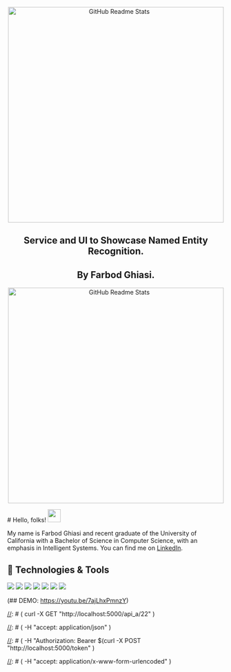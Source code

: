 <p align="center">
 <img width="500px" src="https://www.issgovernance.com/file/images/iss_logo_header-1.png" align="center" alt="GitHub Readme Stats" />
 <h2 align="center">Service and UI to Showcase Named Entity Recognition.</h2>
</p>
<p align="center">
 <h2 align="center">By Farbod Ghiasi.</h2>
    <p align="center">
     <img width="500px" src="https://media-exp1.licdn.com/dms/image/C4D03AQGT3BF-pO2AOw/profile-displayphoto-shrink_400_400/0/1654327975308?e=1661990400&v=beta&t=6VcaEJQnHDloHzjmluKqD0GZPwwgPsl1HfAGY0PzXX8" align="center" alt="GitHub Readme Stats" />
    </p>
</p>
# Hello, folks! <img src="https://raw.githubusercontent.com/MartinHeinz/MartinHeinz/master/wave.gif" width="30px" height="30px" />

My name is Farbod Ghiasi and recent graduate of the University of California with a Bachelor of Science in Computer Science, with an emphasis in Intelligent Systems. You can find me on [LinkedIn][3.2].

## 🔧 Technologies & Tools
![](https://img.shields.io/badge/OS-Ubuntu-informational?style=flat&logo=Ubuntu&logoColor=white&color=orange)
![](https://img.shields.io/badge/Editor-IntelliJ_IDEA-informational?style=flat&logo=PyCharm&logoColor=white&color=black)
![](https://img.shields.io/badge/Code-Python-informational?style=flat&logo=python&logoColor=white&color=2bbc8a)
![](https://img.shields.io/badge/UI-H2oWave-informational?style=flat&logoColor=white&color=2bbc8a)
![](https://img.shields.io/badge/Server-FastAPI-informational?style=flat&logo=FastAPI&logoColor=white&color=green)
![](https://img.shields.io/badge/Tools-spaCy-informational?style=flat&logo=spaCy&logoColor=white&color=blue)
![](https://img.shields.io/badge/Tools-Docker-informational?style=flat&logo=docker&logoColor=blue&color=blue)

[3.2]: https://raw.githubusercontent.com/MartinHeinz/MartinHeinz/master/linkedin-3-16.png (LinkedIn icon without padding)


<!-- links to your social media accounts -->

[3]: https://www.linkedin.com/in/farbod-ghiasi-87401b96/

[//]: # ()
(## DEMO: https://youtu.be/7ajLhxPmnzY)

[//]: # (To use this repository as starter for your project you can run `configure_project.sh` script, which sets up all variables and file names. This way you can avoid configuring and renaming things yourself:)

[//]: # ()
[//]: # (```shell)

[//]: # (./configure_project.sh MODULE="coolproject" REGISTRY="docker.pkg.github.com/martinheinz/repo-name")

[//]: # (```)

[//]: # ()
[//]: # (## Running)

[//]: # ()
[//]: # (### Using Python Interpreter)

[//]: # (```shell)

[//]: # (~ $ make run)

[//]: # (```)

[//]: # ()
[//]: # (### Using Docker)

[//]: # ()
[//]: # (Development image:)

[//]: # (```console)

[//]: # (~ $ make build-dev)

[//]: # (~ $ docker images --filter "label=name=blueprint")

[//]: # (REPOSITORY                                                             TAG                 IMAGE ID            CREATED             SIZE)

[//]: # (docker.pkg.github.com/martinheinz/python-project-blueprint/blueprint   3492a40-dirty       acf8d09acce4        28 seconds ago      967MB)

[//]: # (~ $ docker run acf8d09acce4)

[//]: # (Hello World...)

[//]: # (```)

[//]: # ()
[//]: # (Production &#40;Distroless&#41; image:)

[//]: # (```console)

[//]: # (~ $ make build-prod VERSION=0.0.5)

[//]: # (~ $ docker images --filter "label=version=0.0.5")

[//]: # (REPOSITORY                                                             TAG                 IMAGE ID            CREATED             SIZE)

[//]: # (docker.pkg.github.com/martinheinz/python-project-blueprint/blueprint   0.0.5               65e6690d9edd        5 seconds ago       86.1MB)

[//]: # (~ $ docker run 65e6690d9edd)

[//]: # (Hello World...)

[//]: # (```)

[//]: # ()
[//]: # (## Testing)

[//]: # ()
[//]: # (Test are ran every time you build _dev_ or _prod_ image. You can also run tests using:)

[//]: # ()
[//]: # (```console)

[//]: # (~ $ make test)

[//]: # (```)

[//]: # ()
[//]: # (<div align="center">)

[//]: # ()
[//]: # (![logo]&#40;https://user-images.githubusercontent.com/30027932/134270064-baecfbec-b3e7-4cb7-a07e-c11a58526260.png&#41;)

[//]: # ()
[//]: # ()
[//]: # ([![Mentioned in Awesome <INSERT LIST NAME>]&#40;https://awesome.re/mentioned-badge-flat.svg&#41;]&#40;https://github.com/mjhea0/awesome-fastapi#boilerplate&#41;)

[//]: # ([![License]&#40;https://img.shields.io/cocoapods/l/AFNetworking?style=flat-square&#41;]&#40;https://github.com/rednafi/think-asyncio/blob/master/LICENSE&#41;)

[//]: # ([![Twitter]&#40;https://img.shields.io/twitter/follow/rednafi?style=flat-square&#41;]&#40;https://twitter.com/rednafi&#41;)

[//]: # ()
[//]: # (</div>)

[//]: # ()
[//]: # (## Description)

[//]: # ()
[//]: # (This is a minimalistic and extensible [FastAPI]&#40;https://fastapi.tiangolo.com/&#41; template that incorporates divisional pattern architecture with [divisional folder structure]&#40;https://exploreflask.com/en/latest/blueprints.html#divisional&#41;. It's suitable for developing small to medium sized API oriented micro-services. The architecture is similar to what you'd get with Flask's [Blueprint]&#40;https://exploreflask.com/en/latest/blueprints.html&#41;.)

[//]: # ()
[//]: # (## Features)

[//]: # ()
[//]: # (* It uses [FastAPI]&#40;https://fastapi.tiangolo.com/&#41; framework for API development. FastAPI is a modern, highly performant, web framework for building APIs with Python 3.6+.)

[//]: # ()
[//]: # (* The APIs are served with [Gunicorn]&#40;https://gunicorn.org/&#41; server with multiple [Uvicorn]&#40;https://www.uvicorn.org/&#41; workers. Uvicorn is a lightning-fast "ASGI" server. It runs asynchronous Python web code in a single process.)

[//]: # ()
[//]: # (* Simple reverse-proxying with [Caddy]&#40;https://caddyserver.com/docs/&#41;.)

[//]: # ()
[//]: # (* OAuth2 &#40;with hashed password and Bearer with JWT&#41; based authentication)

[//]: # ()
[//]: # (* [CORS &#40;Cross Origin Resource Sharing&#41;]&#40;https://fastapi.tiangolo.com/tutorial/cors/&#41; enabled.)

[//]: # ()
[//]: # (* Flask inspired divisional folder structure for better decoupling and encapsulation. This is suitable for small to medium backend development.)

[//]: # ()
[//]: # (* Dockerized using **python:3.10-slim-bullseye** and optimized for size and functionality. Dockerfile for Python 3.9 and 3.8 can also be found in the `dockerfiles` directory.)

[//]: # ()
[//]: # (## Quickstart)

[//]: # ()
[//]: # (### Run the app in containers)

[//]: # ()
[//]: # (* Clone the repo and navigate to the root folder.)

[//]: # ()
[//]: # (* To run the app using Docker, make sure you've got [Docker]&#40;https://www.docker.com/&#41; and [Docker Compose V2]&#40;https://docs.docker.com/compose/cli-command/&#41; installed on your system. From the project's root dirctory, run:)

[//]: # ()
[//]: # (    ```bash)

[//]: # (    docker compose up -d)

[//]: # (    ```)

[//]: # ()
[//]: # (### Or, run the app locally)

[//]: # ()
[//]: # (If you want to run the app locally, without using Docker, then:)

[//]: # ()
[//]: # (* Clone the repo and navigate to the root folder.)

[//]: # ()
[//]: # (* Create a virtual environment. Here I'm using Python's built-in venv in a Unix system. Run:)

[//]: # ()
[//]: # (    ```bash)

[//]: # (    python3.10 -m venv .venv)

[//]: # (    ```)

[//]: # ()
[//]: # (* Activate the environment. Run:)

[//]: # ()
[//]: # (    ```bash)

[//]: # (    source .venv/bin/activate)

[//]: # (    ```)

[//]: # ()
[//]: # (* Go to the folder created by cookie-cutter &#40;default is **fastapi-nano**&#41;.)

[//]: # ()
[//]: # (* Install the dependencies. Run:)

[//]: # ()
[//]: # (    ```bash)

[//]: # (    pip install -r requirements.txt && pip install -r requirements-dev.txt)

[//]: # (    ```)

[//]: # ()
[//]: # (* Start the app. Run:)

[//]: # ()
[//]: # (    ```bash)

[//]: # (    uvicorn app.main:app --port 5000 --reload)

[//]: # (    ```)

[//]: # ()
[//]: # (### Or, pull the Python 3.10 image from DockerHub)

[//]: # ()
[//]: # (If you just want to test out the app without cloning anything, then run:)

[//]: # ()
[//]: # (```)

[//]: # (docker run -p 5000:5000 --expose 5000 rednafi/fastapi-nano:0.1)

[//]: # (```)

[//]: # ()
[//]: # ()
[//]: # (### Check the APIs)

[//]: # ()
[//]: # (* To play around with the APIs, go to the following link on your browser:)

[//]: # ()
[//]: # (    ```)

[//]: # (    http://localhost:5000/docs)

[//]: # (    ```)

[//]: # ()
[//]: # (    This will take you to an UI like below:)

[//]: # ()
[//]: # (    ![Screenshot from 2020-06-21 22-15-18]&#40;https://user-images.githubusercontent.com/30027932/85229723-5b721880-b40d-11ea-8f03-de36c07a3ce5.png&#41;)

[//]: # ()
[//]: # ()
[//]: # (* Press the `authorize` button on the right and add *username* and *password*. The APIs use OAuth2 &#40;with hashed password and Bearer with JWT&#41; based authentication. In this case, the username and password is `ubuntu` and `debian` respectively.)

[//]: # ()
[//]: # (    ![Screenshot from 2020-06-21 22-18-25]&#40;https://user-images.githubusercontent.com/30027932/85229725-5e6d0900-b40d-11ea-9c37-bbee546f84a8.png&#41;)

[//]: # ()
[//]: # (    Clicking the `authorize` button will bring up a screen like this:)

[//]: # ()
[//]: # (    ![Screenshot from 2020-06-21 22-18-59]&#40;https://user-images.githubusercontent.com/30027932/85229729-6036cc80-b40d-11ea-877e-7421b927a849.png&#41;)

[//]: # ()
[//]: # ()
[//]: # ()
[//]: # (* Then select any of the `api_a` or `api_b` APIs and put an integer in the number box and click the `authorize` button.)

[//]: # ()
[//]: # (    ![Screenshot from 2020-06-21 22-31-19]&#40;https://user-images.githubusercontent.com/30027932/85229992-fcad9e80-b40e-11ea-850d-9ca86259d463.png&#41;)

[//]: # ()
[//]: # ()
[//]: # (* Hitting the API should give a json response with random integers.)

[//]: # ()
[//]: # (    ![Screenshot from 2020-06-21 22-32-28]&#40;https://user-images.githubusercontent.com/30027932/85230016-25359880-b40f-11ea-9196-c46fd72a760c.png&#41;)

[//]: # ()
[//]: # ()
[//]: # (* Also, notice the `curl` section in the above screen shot. You can directly use the highlighted curl command in your terminal. Make sure you've got `jq` installed in your system.)

[//]: # ()
[//]: # (    ```bash)
[//]: # (    curl -X GET "http://localhost:5000/api_a/22" \)

[//]: # (         -H "accept: application/json" \)

[//]: # (         -H "Authorization: Bearer $&#40;curl -X POST "http://localhost:5000/token" \)

[//]: # (                            -H "accept: application/x-www-form-urlencoded" \)

[//]: # (                            -d "username=ubuntu&password=debian" | jq -r ".access_token"&#41;")

[//]: # (    ```)

[//]: # ()
[//]: # (    This should show a response like this:)

[//]: # ()
[//]: # (    ```json)

[//]: # (    {)

[//]: # (    "seed": 22,)

[//]: # (    "random_first": 5,)

[//]: # (    "random_second": 13)

[//]: # (    })

[//]: # (    ```)

[//]: # ()
[//]: # (* To test the `GET` APIs with Python, you can use a http client library like [httpx]&#40;https://www.python-httpx.org/&#41;:)

[//]: # ()
[//]: # (    ```python)

[//]: # (    import httpx)

[//]: # ()
[//]: # (    with httpx.Client&#40;&#41; as client:)

[//]: # ()
[//]: # (        # Collect the API token.)

[//]: # (        r = client.post&#40;)

[//]: # (            "http://localhost:5000/token",)

[//]: # (            headers={"Content-Type": "application/x-www-form-urlencoded"},)

[//]: # (            data={"username": "ubuntu", "password": "debian"},)

[//]: # (        &#41;)

[//]: # (        token = r.json&#40;&#41;["access_token"])

[//]: # ()
[//]: # (        # Use the token value to hit the API.)

[//]: # (        r = client.get&#40;)

[//]: # (            "http://localhost:5000/api_a/22",)

[//]: # (            headers={"Accept": "application/json", "Authorization": f"Bearer {token}"},)

[//]: # (        &#41;)

[//]: # (        print&#40;r.json&#40;&#41;&#41;)

[//]: # (    ```)

[//]: # ()
[//]: # (## Folder structure)

[//]: # ()
[//]: # (This shows the folder structure of the default template.)

[//]: # ()
[//]: # (```)

[//]: # (fastapi-nano)

[//]: # (├── app                                 # primary app folder)

[//]: # (│   ├── apis                            # this houses all the API packages)

[//]: # (│   │   ├── api_a                       # api_a package)

[//]: # (│   │   │   ├── __init__.py             # empty init file to make the api_a folder a package)

[//]: # (│   │   │   ├── mainmod.py              # main module of api_a package)

[//]: # (│   │   │   └── submod.py               # submodule of api_a package)

[//]: # (│   │   └── api_b                       # api_b package)

[//]: # (│   │       ├── __init__.py             # empty init file to make the api_b folder a package)

[//]: # (│   │       ├── mainmod.py              # main module of api_b package)

[//]: # (│   │       └── submod.py               # submodule of api_b package)

[//]: # (│   ├── core                            # this is where the configs live)

[//]: # (│   │   ├── auth.py                     # authentication with OAuth2)

[//]: # (│   │   ├── config.py                   # sample config file)

[//]: # (│   │   └── __init__.py                 # empty init file to make the config folder a package)

[//]: # (│   ├── __init__.py                     # empty init file to make the app folder a package)

[//]: # (│   ├── main.py                         # main file where the fastAPI&#40;&#41; class is called)

[//]: # (│   ├── routes                          # this is where all the routes live)

[//]: # (│   │   └── views.py                    # file containing the endpoints of api_a and api_b)

[//]: # (│   └── tests                           # test package)

[//]: # (│       ├── __init__.py                 # empty init file to make the tests folder a package)

[//]: # (│       ├── test_api.py                 # integration testing the API responses)

[//]: # (│       └── test_functions.py           # unit testing the underlying functions)

[//]: # (├── dockerfiles                         # directory containing all the dockerfiles)

[//]: # (├── .env                                # env file containing app variables)

[//]: # (├── Caddyfile                           # simple reverse-proxy with caddy)

[//]: # (├── docker-compose.yml                  # docker-compose file)

[//]: # (├── pyproject.toml                      # pep-518 compliant config file)

[//]: # (├── requrements-dev.in                  # .in file to enlist the top-level dev requirements)

[//]: # (├── requirements-dev.txt                # pinned dev dependencies)

[//]: # (├── requirements.in                     # .in file to enlist the top-level app dependencies)

[//]: # (└── requirements.txt                    # pinned app dependencies)

[//]: # (```)

[//]: # ()
[//]: # (In the above structure, `api_a` and `api_b` are the main packages where the code of the APIs live and they are exposed by the endpoints defined in the `routes` folder. Here, `api_a` and `api_b` have identical logic. Basically these are dummy APIs that take an integer as input and return two random integers between zero and the input value. The purpose of including two identical APIs in the template is to demonstrate how you can decouple the logics of multiple APIs and then assemble their endpoints in the routes directory. The following snippets show the logic behind the dummy APIs.)

[//]: # ()
[//]: # (This is a dummy submodule that houses a function called `random_gen` which basically generates a dict of random integers.)

[//]: # ()
[//]: # (```python)

[//]: # (# This a dummy module)

[//]: # (# This gets called in the module_main.py file)

[//]: # (from __future__ import annotations)

[//]: # (import random)

[//]: # ()
[//]: # ()
[//]: # (def rand_gen&#40;num: int&#41; -> dict[str, int]:)

[//]: # (    num = int&#40;num&#41;)

[//]: # (    d = {)

[//]: # (        "seed": num,)

[//]: # (        "random_first": random.randint&#40;0, num&#41;,)

[//]: # (        "random_second": random.randint&#40;0, num&#41;,)

[//]: # (    })

[//]: # (    return d)

[//]: # (```)

[//]: # ()
[//]: # (The `main_func` in the primary module calls the `rand_gen` function from the submodule.)

[//]: # ()
[//]: # (```python)

[//]: # (from __future__ import annotations)

[//]: # (from app.api_a.submod import rand_gen)

[//]: # ()
[//]: # ()
[//]: # (def main_func&#40;num: int&#41; -> dict[str, int]:)

[//]: # (    d = rand_gen&#40;num&#41;)

[//]: # (    return d)

[//]: # (```)

[//]: # ()
[//]: # (The endpoint is exposed like this:)

[//]: # ()
[//]: # (```python)

[//]: # (# app/routes/views.py)

[//]: # (from __future__ import annotations)

[//]: # (#... codes regarding authentication ...)

[//]: # ()
[//]: # (# endpoint for api_a &#40;api_b looks identical&#41;)

[//]: # (@router.get&#40;"/api_a/{num}", tags=["api_a"]&#41;)

[//]: # (async def view_a&#40;num: int, auth: Depends =Depends&#40;get_current_user&#41;&#41; -> dict[str, int]:)

[//]: # (    return main_func_a&#40;num&#41;)

[//]: # (```)

[//]: # ()
[//]: # (So hitting the API with a random integer will give you a response like the following:)

[//]: # ()
[//]: # (```json)

[//]: # ({)

[//]: # (  "seed": 22,)

[//]: # (  "random_first": 27,)

[//]: # (  "random_second": 20)

[//]: # (})

[//]: # (```)

[//]: # ()
[//]: # (## Further modifications)

[//]: # ()
[//]: # (* You can put your own API logics in the shape of `api_a` and `api_b` packages. You'll have to add additional directories like `api_a` and `api_b` if you need more APIs.)

[//]: # ()
[//]: # (* Then expose the APIs in the `routes/views.py` file. You may choose to create multiple `views` files to organize your endpoints.)

[//]: # ()
[//]: # (* This template uses OAuth2 based authentication and it's easy to change that. FastAPI docs has a comprehensive list of the available [authentication options]&#40;https://fastapi.tiangolo.com/tutorial/security/&#41; and instructions on how to use them.)

[//]: # ()
[//]: # (* You can change the application port in the `.env` file.)

[//]: # ()
[//]: # (* During prod deployment, you might need to fiddle with the reverse-proxy rules in the Caddyfile.)

[//]: # ()
[//]: # (## Stack)

[//]: # ()
[//]: # (* [Caddy]&#40;https://caddyserver.com/docs/&#41;)

[//]: # (* [Docker]&#40;https://www.docker.com/&#41;)

[//]: # (* [FastAPI]&#40;https://fastapi.tiangolo.com/&#41;)

[//]: # (* [Gunicorn]&#40;https://gunicorn.org/&#41;)

[//]: # (* [Httpx]&#40;https://www.python-httpx.org/&#41;)

[//]: # (* [Pip-tools]&#40;https://github.com/jazzband/pip-tools&#41;)

[//]: # (* [Pydantic]&#40;https://pydantic-docs.helpmanual.io/&#41;)

[//]: # (* [Pytest]&#40;https://docs.pytest.org/en/latest/&#41;)

[//]: # (* [Starlette]&#40;https://www.starlette.io/&#41;)

[//]: # (* [Uvicorn]&#40;https://www.uvicorn.org/&#41;)

[//]: # ()
[//]: # (## Resources)

[//]: # ()
[//]: # (* [Flask divisional folder structure]&#40;https://exploreflask.com/en/latest/blueprints.html#divisional&#41;)

[//]: # (* [Deploying APIs built with FastAPI]&#40;https://fastapi.tiangolo.com/deployment/&#41;)

[//]: # (* [Reverse proxying with Caddy]&#40;https://caddyserver.com/docs/caddyfile/directives/reverse_proxy&#41;)

[//]: # ()
[//]: # ()
[//]: # (<div align="center">)

[//]: # (✨ 🍰 ✨)

[//]: # (</div>)

